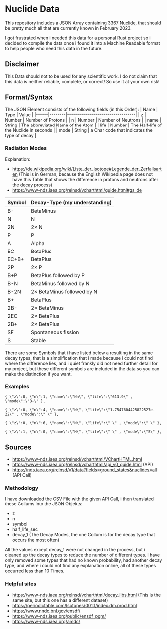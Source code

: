 # Nuclide Data

This repository includes a JSON Array containing 3367 Nuclide, that should be pretty much all that are currently known in February 2023.

I got frustrated when i needed this data for a personal Rust project so i decided to compile the data once i found it into a Machine Readable format to help people who need this data in the future. 

## Disclaimer 

This Data should not to be used for any scientific work.
I do not claim that this data is neither reliable, complete, or correct!
So use it at your own risk!

## Format/Syntax
The JSON Element consists of the following fields (in this Order):
| Name | Type   | Value                            |
|------|--------|----------------------------------|
| z    | Number | Number of Protons                |
| n    | Number | Number of Neutrons               |
| name | String | The abbreviated Name of the Atom |
| life | Number | The Half-life of the Nuclide in seconds | 
| mode | String | a Char code that indicates the type of decay |

### Radiation Modes
Explanation: 
- https://de.wikipedia.org/wiki/Liste_der_Isotope#Legende_der_Zerfallsarten 
  (This is in German, because the English Wikipedia page does not have this Table that shows the difference in protons and neutrons after the decay process)
- https://www-nds.iaea.org/relnsd/vcharthtml/guide.html#gs_de

| Symbol | Decay-Type (my understanding) |
|--------|------------|
| B- | BetaMinus |        
| N | N |                
| 2N | 2× N |               
| P | P |                
| A | Alpha |             
| EC | BetaPlus |         
| EC+B+ | BetaPlus |      
| 2P | 2× P |               
| B+P | BetaPlus followed by P |      
| B-N | BetaMinus followed by N |     
| B-2N | 2× BetaMinus followed by N | 
| B+ | BetaPlus |        
| 2B- | 2× BetaMinus |    
| 2EC | 2× BetaPlus |       
| 2B+ | 2× BetaPlus |     
| SF | Spontaneous fission |               
| S | Stable |                

There are some Symbols that i have listed below a resulting in the same decay types, that is a simplification that i made because i could not find where the difference lies, and i quiet frankly did not need further detail for my project, 
but these different symbols are included in the data so you can make the distinction if you want.

### Examples

```
{ \"z\":0, \"n\":1, \"name\":\"Nn\", \"life\":\"613.9\" , \"mode\":\"B-\" },

{ \"z\":0, \"n\":4, \"name\":\"N\", \"life\":\"1.7547604425822527e-22\" , \"mode\":\" \" },

{ \"z\":0, \"n\":6, \"name\":\"N\", \"life\":\" \" , \"mode\":\" \" },

{ \"z\":1, \"n\":0, \"name\":\"H\", \"life\":\" \" , \"mode\":\"S\" },
```

## Sources

- https://www-nds.iaea.org/relnsd/vcharthtml/VChartHTML.html
- https://www-nds.iaea.org/relnsd/vcharthtml/api_v0_guide.html (API)
- https://nds.iaea.org/relnsd/v1/data?fields=ground_states&nuclides=all (API Call)

### Methodology

I have downloaded the CSV File with the given API Call, i then translated these Collums into the JSON Objekts:
- z
- n
- symbol
- half_life_sec
- decay_1 (The Decay Modes, the one Collum is for the decay type that occurs the most often)

All the values except decay_1 were not changed in the process,
but i cleaned up the decay types to reduce the number of different types. 
I have only removed some types that had no known probability, had another decay type, and where i could not find any explanation online, all of these types occurred less than 10 Times. 

### Helpful sites
- https://www-nds.iaea.org/relnsd/vcharthtml/decay_libs.html (This is the same site, but this one has a different dataset)
- https://periodictable.com/Isotopes/001.1/index.dm.prod.html
- https://www.nndc.bnl.gov/ensdf/
- https://www-nds.iaea.org/public/ensdf_pgm/
- https://www-nds.iaea.org/amdc/
